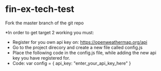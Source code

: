 # fin-ex-tech-test
Fork the master branch of the git repo

*In order to get target 2 working you must:
- Register for you own api key on: https://openweathermap.org/api
- Go to the project direcory and create a new file called config.js
- Place the following code in the config.js file, while adding the new api key you have registered for.
- Code:
var config = {
    api_key: "enter_your_api_key_here"
}
